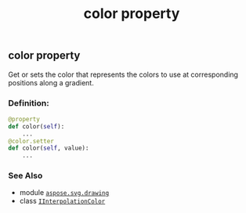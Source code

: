﻿---
title: color property
second_title: Aspose.SVG for Python via .NET API References
description: 
type: docs
weight: 30
url: /python-net/aspose.svg.drawing/iinterpolationcolor/color/
is_root: false
---

## color property


Get or sets the color that represents the colors to use at corresponding positions along a gradient.
### Definition:
```python
@property
def color(self):
    ...
@color.setter
def color(self, value):
    ...
```

### See Also
* module [`aspose.svg.drawing`](../../)
* class [`IInterpolationColor`](/svg/python-net/aspose.svg.drawing/iinterpolationcolor)
